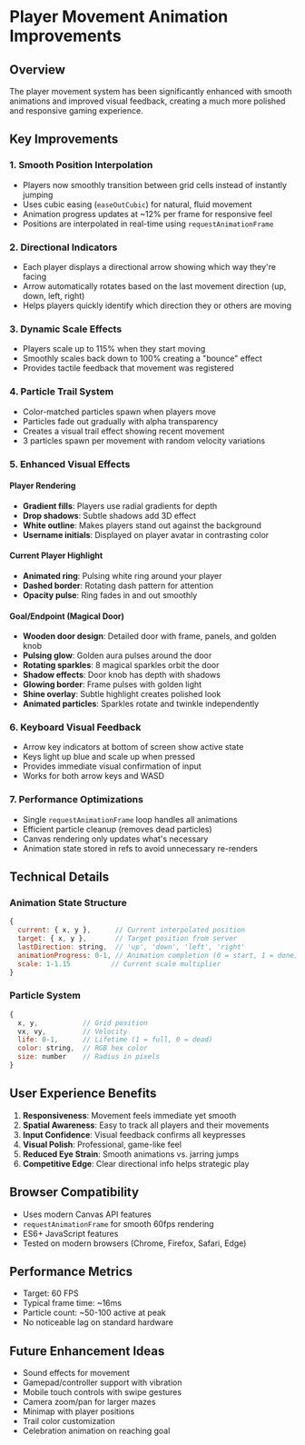 # Player Movement Animation Improvements

## Overview

The player movement system has been significantly enhanced with smooth animations and improved visual feedback, creating a much more polished and responsive gaming experience.

## Key Improvements

### 1. **Smooth Position Interpolation**

- Players now smoothly transition between grid cells instead of instantly jumping
- Uses cubic easing (`easeOutCubic`) for natural, fluid movement
- Animation progress updates at ~12% per frame for responsive feel
- Positions are interpolated in real-time using `requestAnimationFrame`

### 2. **Directional Indicators**

- Each player displays a directional arrow showing which way they're facing
- Arrow automatically rotates based on the last movement direction (up, down, left, right)
- Helps players quickly identify which direction they or others are moving

### 3. **Dynamic Scale Effects**

- Players scale up to 115% when they start moving
- Smoothly scales back down to 100% creating a "bounce" effect
- Provides tactile feedback that movement was registered

### 4. **Particle Trail System**

- Color-matched particles spawn when players move
- Particles fade out gradually with alpha transparency
- Creates a visual trail effect showing recent movement
- 3 particles spawn per movement with random velocity variations

### 5. **Enhanced Visual Effects**

#### Player Rendering

- **Gradient fills**: Players use radial gradients for depth
- **Drop shadows**: Subtle shadows add 3D effect
- **White outline**: Makes players stand out against the background
- **Username initials**: Displayed on player avatar in contrasting color

#### Current Player Highlight

- **Animated ring**: Pulsing white ring around your player
- **Dashed border**: Rotating dash pattern for attention
- **Opacity pulse**: Ring fades in and out smoothly

#### Goal/Endpoint (Magical Door)

- **Wooden door design**: Detailed door with frame, panels, and golden knob
- **Pulsing glow**: Golden aura pulses around the door
- **Rotating sparkles**: 8 magical sparkles orbit the door
- **Shadow effects**: Door knob has depth with shadows
- **Glowing border**: Frame pulses with golden light
- **Shine overlay**: Subtle highlight creates polished look
- **Animated particles**: Sparkles rotate and twinkle independently

### 6. **Keyboard Visual Feedback**

- Arrow key indicators at bottom of screen show active state
- Keys light up blue and scale up when pressed
- Provides immediate visual confirmation of input
- Works for both arrow keys and WASD

### 7. **Performance Optimizations**

- Single `requestAnimationFrame` loop handles all animations
- Efficient particle cleanup (removes dead particles)
- Canvas rendering only updates what's necessary
- Animation state stored in refs to avoid unnecessary re-renders

## Technical Details

### Animation State Structure

```javascript
{
  current: { x, y },      // Current interpolated position
  target: { x, y },       // Target position from server
  lastDirection: string,  // 'up', 'down', 'left', 'right'
  animationProgress: 0-1, // Animation completion (0 = start, 1 = done)
  scale: 1-1.15          // Current scale multiplier
}
```

### Particle System

```javascript
{
  x, y,           // Grid position
  vx, vy,         // Velocity
  life: 0-1,      // Lifetime (1 = full, 0 = dead)
  color: string,  // RGB hex color
  size: number    // Radius in pixels
}
```

## User Experience Benefits

1. **Responsiveness**: Movement feels immediate yet smooth
2. **Spatial Awareness**: Easy to track all players and their movements
3. **Input Confidence**: Visual feedback confirms all keypresses
4. **Visual Polish**: Professional, game-like feel
5. **Reduced Eye Strain**: Smooth animations vs. jarring jumps
6. **Competitive Edge**: Clear directional info helps strategic play

## Browser Compatibility

- Uses modern Canvas API features
- `requestAnimationFrame` for smooth 60fps rendering
- ES6+ JavaScript features
- Tested on modern browsers (Chrome, Firefox, Safari, Edge)

## Performance Metrics

- Target: 60 FPS
- Typical frame time: ~16ms
- Particle count: ~50-100 active at peak
- No noticeable lag on standard hardware

## Future Enhancement Ideas

- Sound effects for movement
- Gamepad/controller support with vibration
- Mobile touch controls with swipe gestures
- Camera zoom/pan for larger mazes
- Minimap with player positions
- Trail color customization
- Celebration animation on reaching goal
